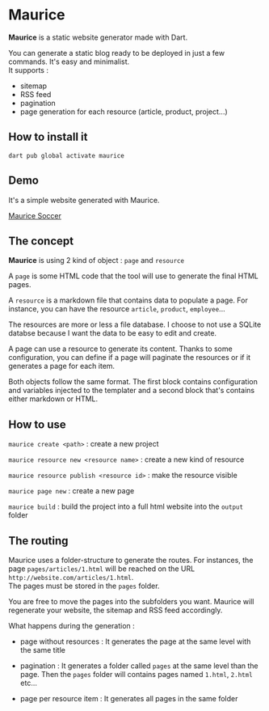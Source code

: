 # Maurice

**Maurice** is a static website generator made with Dart.

You can generate a static blog ready to be deployed in just a few commands. It's easy and minimalist.  
It supports :

- sitemap
- RSS feed
- pagination
- page generation for each resource (article, product, project...)

## How to install it

`dart pub global activate maurice`

## Demo

It's a simple website generated with Maurice.

[Maurice Soccer](https://maurice-soccer.pages.dev/)

## The concept

**Maurice** is using 2 kind of object : `page` and `resource`

A `page` is some HTML code that the tool will use to generate the final HTML pages.

A `resource` is a markdown file that contains data to populate a page. For instance, you can have the resource `article`, `product`, `employee`...

The resources are more or less a file database. I choose to not use a SQLite databse because I want the data to be easy to edit and create.

A page can use a resource to generate its content. Thanks to some configuration, you can define if a page will paginate the resources or if it generates a page for each item.

Both objects follow the same format. The first block contains configuration and variables injected to the templater and a second block that's contains either markdown or HTML.


## How to use

`maurice create <path>` : create a new project

`maurice resource new <resource name>` : create a new kind of resource

`maurice resource publish <resource id>` : make the resource visible

`maurice page new` : create a new page

`maurice build` : build the project into a full html website into the `output` folder 

## The routing

Maurice uses a folder-structure to generate the routes. For instances, the page `pages/articles/1.html` will be reached on the URL `http://website.com/articles/1.html`.  
The pages must be stored in the `pages` folder.

You are free to move the pages into the subfolders you want. Maurice will regenerate your website, the sitemap and RSS feed accordingly.

What happens during the generation :

- page without resources : It generates the page at the same level with the same title

- pagination : It generates a folder called `pages` at the same level than the page. Then the `pages` folder will contains pages named `1.html`, `2.html` etc...

- page per resource item : It generates all pages in the same folder

